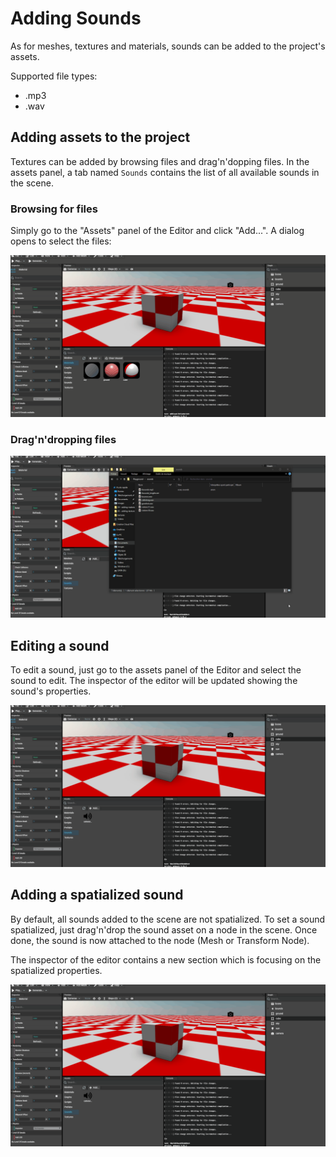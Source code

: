 # Adding Sounds
As for meshes, textures and materials, sounds can be added to the project's assets.

Supported file types:
* .mp3
* .wav

## Adding assets to the project
Textures can be added by browsing files and drag'n'dopping files. In the assets panel, a tab named `Sounds` contains the list of all available sounds in the scene.

### Browsing for files
Simply go to the "Assets" panel of the Editor and click "Add...". A dialog opens to select the files:

![Browse](./browse.gif)

### Drag'n'dropping files

![DragAndDrop](./draganddrop.gif)

## Editing a sound
To edit a sound, just go to the assets panel of the Editor and select the sound to edit. The inspector of the editor will be updated showing the sound's properties.

![Edit](./edit.gif)

## Adding a spatialized sound
By default, all sounds added to the scene are not spatialized. To set a sound spatialized, just drag'n'drop the sound asset on a node in the scene. Once done, the sound is now attached to the node (Mesh or Transform Node).

The inspector of the editor contains a new section which is focusing on the spatialized properties.

![Spatialized](./spatialized.gif)
